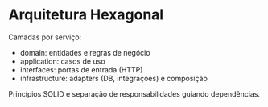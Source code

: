 ﻿# Arquitetura Hexagonal

Camadas por serviço:
- domain: entidades e regras de negócio
- application: casos de uso
- interfaces: portas de entrada (HTTP)
- infrastructure: adapters (DB, integrações) e composição

Princípios SOLID e separação de responsabilidades guiando dependências.
